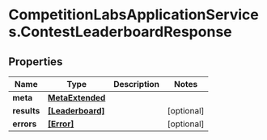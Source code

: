 # CompetitionLabsApplicationServices.ContestLeaderboardResponse

## Properties

Name | Type | Description | Notes
------------ | ------------- | ------------- | -------------
**meta** | [**MetaExtended**](MetaExtended.md) |  | 
**results** | [**[Leaderboard]**](Leaderboard.md) |  | [optional] 
**errors** | [**[Error]**](Error.md) |  | [optional] 


